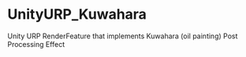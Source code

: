 # UnityURP_Kuwahara
Unity URP RenderFeature that implements Kuwahara (oil painting) Post Processing Effect
